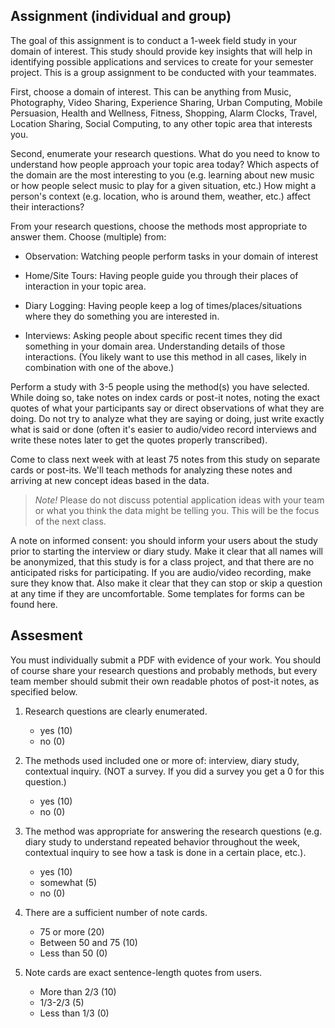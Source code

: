 ## Assignment (individual and group)

The goal of this assignment is to conduct a 1-week field study in your domain of interest. This
study should provide key insights that will help in identifying possible applications and services
to create for your semester project. This is a group assignment to be conducted with your teammates.

First, choose a domain of interest. This can be anything from Music, Photography, Video Sharing,
Experience Sharing, Urban Computing, Mobile Persuasion, Health and Wellness, Fitness, Shopping,
Alarm Clocks, Travel, Location Sharing, Social Computing, to any other topic area that interests
you.

Second, enumerate your research questions. What do you need to know to understand how people
approach your topic area today? Which aspects of the domain are the most interesting to you (e.g.
learning about new music or how people select music to play for a given situation, etc.) How might
a person's context (e.g. location, who is around them, weather, etc.) affect their interactions?

From your research questions, choose the methods most appropriate to answer them. Choose (multiple)
from:

* Observation: Watching people perform tasks in your domain of interest

* Home/Site Tours: Having people guide you through their places of interaction in your topic area.

* Diary Logging: Having people keep a log of times/places/situations where they do something you
  are interested in.

* Interviews: Asking people about specific recent times they did something in your domain area.
  Understanding details of those interactions. (You likely want to use this method in all cases,
  likely in combination with one of the above.)

Perform a study with 3-5 people using the method(s) you have selected. While doing so, take notes
on index cards or post-it notes, noting the exact quotes of what your participants say or direct
observations of what they are doing. Do not try to analyze what they are saying or doing, just
write exactly what is said or done (often it's easier to audio/video record interviews and write
these notes later to get the quotes properly transcribed).

Come to class next week with at least 75 notes from this study on separate cards or post-its. We'll
teach methods for analyzing these notes and arriving at new concept ideas based in the data.

> *Note!* Please do not discuss potential application ideas with your team or what you think the data might be telling you. This will be the focus of the next class.

A note on informed consent: you should inform your users about the study prior to starting the interview or diary study.  Make it clear that all names will be anonymized, that this study is for a class project, and that there are no anticipated risks for participating.  If you are audio/video recording, make sure they know that. Also make it clear that they can stop or skip a question at any time if they are uncomfortable. Some templates for forms can be found here.

## Assesment

You must individually submit a PDF with evidence of your work. You should of course share your research questions and probably methods, but every team member should submit their own readable photos of post-it notes, as specified below.

1. Research questions are clearly enumerated.

    - yes (10)
    - no (0)

2. The methods used included one or more of: interview, diary study, contextual inquiry. (NOT a survey.  If you did a survey you get a 0 for this question.)

    - yes (10)
    - no (0)
                
3. The method was appropriate for answering the research questions (e.g. diary study to understand repeated behavior throughout the week, contextual inquiry to see how a task is done in a certain place, etc.).

    - yes (10)
    - somewhat (5)
    - no (0)

4. There are a sufficient number of note cards.

    - 75 or more (20)
    - Between 50 and 75 (10)
    - Less than 50 (0)

5. Note cards are exact sentence-length quotes from users.

    - More than 2/3 (10)
    - 1/3-2/3  (5)
    - Less than 1/3 (0)
